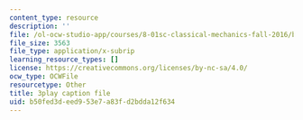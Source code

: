 ```yaml
---
content_type: resource
description: ''
file: /ol-ocw-studio-app/courses/8-01sc-classical-mechanics-fall-2016/b50fed3deed953e7a83fd2bdda12f634_F3N5EkMX_ks.vtt
file_size: 3563
file_type: application/x-subrip
learning_resource_types: []
license: https://creativecommons.org/licenses/by-nc-sa/4.0/
ocw_type: OCWFile
resourcetype: Other
title: 3play caption file
uid: b50fed3d-eed9-53e7-a83f-d2bdda12f634
---
```

